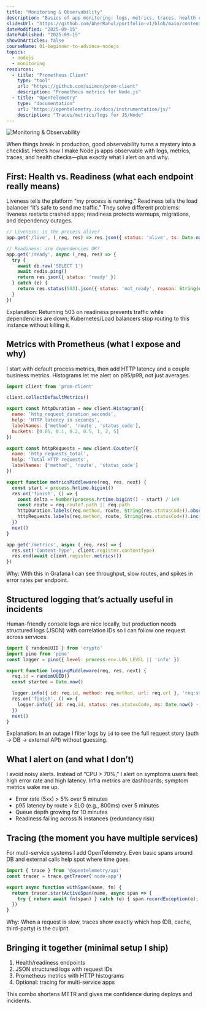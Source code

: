 ```yaml
---
title: "Monitoring & Observability"
description: "Basics of app monitoring: logs, metrics, traces, health checks, alerts; integrating popular tools and exposing Prometheus metrics."
slidesUrl: "https://github.com/AherRahul/portfolio-v1/blob/main/content/articles"
dateModified: "2025-09-15"
datePublished: "2025-09-15"
showOnArticles: false
courseName: 01-beginner-to-advance-nodejs
topics:
  - nodejs
  - monitoring
resources:
  - title: "Prometheus Client"
    type: "tool"
    url: "https://github.com/siimon/prom-client"
    description: "Prometheus metrics for Node.js"
  - title: "OpenTelemetry"
    type: "documentation"
    url: "https://opentelemetry.io/docs/instrumentation/js/"
    description: "Traces/metrics/logs for JS/Node"
---
```


![Monitoring & Observability](https://res.cloudinary.com/duojkrgue/image/upload/v1757930700/Portfolio/nodeJsCourse/33_ihknbh.png)

<!-- # 📖 My Personal Notes – Monitoring & Observability -->

When things break in production, good observability turns a mystery into a checklist. Here’s how I make Node.js apps observable with logs, metrics, traces, and health checks—plus exactly what I alert on and why.

## First: Health vs. Readiness (what each endpoint really means)

Liveness tells the platform “my process is running.” Readiness tells the load balancer “it’s safe to send me traffic.” They solve different problems: liveness restarts crashed apps; readiness protects warmups, migrations, and dependency outages.

```js
// Liveness: is the process alive?
app.get('/live', (_req, res) => res.json({ status: 'alive', ts: Date.now() }))

// Readiness: are dependencies OK?
app.get('/ready', async (_req, res) => {
  try {
    await db.raw('SELECT 1')
    await redis.ping()
    return res.json({ status: 'ready' })
  } catch (e) {
    return res.status(503).json({ status: 'not_ready', reason: String(e) })
  }
})
```

Explanation: Returning 503 on readiness prevents traffic while dependencies are down; Kubernetes/Load balancers stop routing to this instance without killing it.

## Metrics with Prometheus (what I expose and why)

I start with default process metrics, then add HTTP latency and a couple business metrics. Histograms let me alert on p95/p99, not just averages.

```js
import client from 'prom-client'

client.collectDefaultMetrics()

export const httpDuration = new client.Histogram({
  name: 'http_request_duration_seconds',
  help: 'HTTP latency in seconds',
  labelNames: ['method', 'route', 'status_code'],
  buckets: [0.05, 0.1, 0.2, 0.5, 1, 2, 5]
})

export const httpRequests = new client.Counter({
  name: 'http_requests_total',
  help: 'Total HTTP requests',
  labelNames: ['method', 'route', 'status_code']
})

export function metricsMiddleware(req, res, next) {
  const start = process.hrtime.bigint()
  res.on('finish', () => {
    const delta = Number(process.hrtime.bigint() - start) / 1e9
    const route = req.route?.path || req.path
    httpDuration.labels(req.method, route, String(res.statusCode)).observe(delta)
    httpRequests.labels(req.method, route, String(res.statusCode)).inc()
  })
  next()
}

app.get('/metrics', async (_req, res) => {
  res.set('Content-Type', client.register.contentType)
  res.end(await client.register.metrics())
})
```

Why: With this in Grafana I can see throughput, slow routes, and spikes in error rates per endpoint.

## Structured logging that’s actually useful in incidents

Human-friendly console logs are nice locally, but production needs structured logs (JSON) with correlation IDs so I can follow one request across services.

```js
import { randomUUID } from 'crypto'
import pino from 'pino'
const logger = pino({ level: process.env.LOG_LEVEL || 'info' })

export function loggingMiddleware(req, res, next) {
  req.id = randomUUID()
  const started = Date.now()

  logger.info({ id: req.id, method: req.method, url: req.url }, 'req:start')
  res.on('finish', () => {
    logger.info({ id: req.id, status: res.statusCode, ms: Date.now() - started }, 'req:end')
  })
  next()
}
```

Explanation: In an outage I filter logs by `id` to see the full request story (auth → DB → external API) without guessing.

## What I alert on (and what I don’t)

I avoid noisy alerts. Instead of “CPU > 70%,” I alert on symptoms users feel: high error rate and high latency. Infra metrics are dashboards; symptom metrics wake me up.

- Error rate (5xx) > 5% over 5 minutes
- p95 latency by route > SLO (e.g., 800ms) over 5 minutes
- Queue depth growing for 10 minutes
- Readiness failing across N instances (redundancy risk)

## Tracing (the moment you have multiple services)

For multi-service systems I add OpenTelemetry. Even basic spans around DB and external calls help spot where time goes.

```js
import { trace } from '@opentelemetry/api'
const tracer = trace.getTracer('node-app')

export async function withSpan(name, fn) {
  return tracer.startActiveSpan(name, async span => {
    try { return await fn(span) } catch (e) { span.recordException(e); throw e } finally { span.end() }
  })
}
```

Why: When a request is slow, traces show exactly which hop (DB, cache, third-party) is the culprit.

## Bringing it together (minimal setup I ship)

1) Health/readiness endpoints
2) JSON structured logs with request IDs
3) Prometheus metrics with HTTP histograms
4) Optional: tracing for multi-service apps

This combo shortens MTTR and gives me confidence during deploys and incidents.


